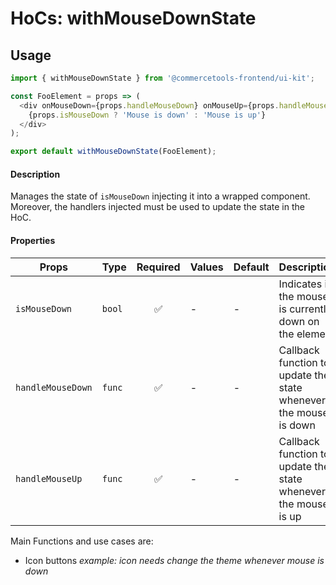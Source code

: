 # HoCs: withMouseDownState

## Usage

```js
import { withMouseDownState } from '@commercetools-frontend/ui-kit';

const FooElement = props => (
  <div onMouseDown={props.handleMouseDown} onMouseUp={props.handleMouseUp}>
    {props.isMouseDown ? 'Mouse is down' : 'Mouse is up'}
  </div>
);

export default withMouseDownState(FooElement);
```

#### Description

Manages the state of `isMouseDown` injecting it into a wrapped component.
Moreover, the handlers injected must be used to update the state in the HoC.

#### Properties

| Props             | Type   | Required | Values | Default | Description                                                      |
| ----------------- | ------ | :------: | ------ | ------- | ---------------------------------------------------------------- |
| `isMouseDown`     | `bool` |    ✅    | -      | -       | Indicates if the mouse is currently down on the element          |
| `handleMouseDown` | `func` |    ✅    | -      | -       | Callback function to update the state whenever the mouse is down |
| `handleMouseUp`   | `func` |    ✅    | -      | -       | Callback function to update the state whenever the mouse is up   |

Main Functions and use cases are:

- Icon buttons _example: icon needs change the theme whenever mouse is down_
